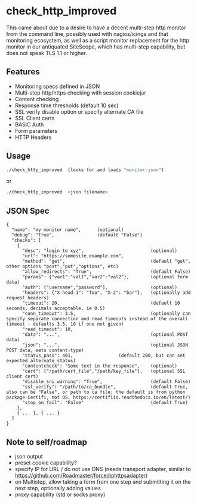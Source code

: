# check_http_improved

This came about due to a desire to have a decent multi-step http monitor from the command line, possibly used with nagios/icinga and that monitoring ecosystem, as well as a script monitor replacement for the http monitor in our antiquated SiteScope, which has multi-step capability, but does not speak TLS 1.1 or higher.

## Features

* Monitoring specs defined in JSON
* Multi-step http/https checking with session cookiejar
* Content checking
* Response time thresholds (default 10 sec)
* SSL verify disable option or specify alternate CA file
* SSL Client certs
* BASIC Auth
* Form parameters
* HTTP Headers

## Usage

```sh
./check_http_improved  (looks for and loads "monitor.json")
```
or 
```sh
./check_http_improved  <json filename>
```

## JSON Spec
```
{
  "name": "my monitor name",      (optional)
  "debug": "True",                (default "False")
  "checks": [
    { 
      "desc": "login to xyz",                         (optional)
      "url": "https://somesite.example.com",
      "method": "get",                                (default "get", other options "post","put","options", etc)
      "allow_redirects": "True",                      (default False)
      "params": {"var1":"val1","var2":"val2"},        (optional form data)
      "auth": ["username","password"],                (optional)
      "headers": {"X-head-1": "foo", "X-2": "bar"},   (optionally add request headers)
      "timeout": 20,                                  (default 10 seconds, decimals acceptable, ie 0.5)
      "conn_timeout": 3.5,                            (optionally can specify separate connection and read timeouts instead of the overall timeout - defaults 3.5, 10 if one not given)
      "read_timeout": 10,
      "data": "...",                                  (optional POST data)
      "json": "...",                                  (optional JSON POST data, sets content-type)
      "status_pass": 401,			      (default 200, but can set expected alternate status)
      "contentcheck": "Some text in the response",    (optional)
      "cert": ["/path/cert_file","/path/key_file"],   (optional SSL client cert)
      "disable_sni_warning": "True",                  (default False)
      "ssl_verify": "/path/to/ca_bundle",             (default True, also can be "False", or path to ca file; the default is from python package Certifi, not OS. https://certifiio.readthedocs.io/en/latest/)
      "stop_on_fail": "False"                         (default True)
    },
    { ... }, { ... }
  ]
}
```

## Note to self/roadmap

- json output
- preset cookie capability?
- specify IP for URL / do not use DNS (needs transport adapter, similar to https://github.com/Roadmaster/forcediphttpsadapter)
- on Multistep, allow taking a form from one step and submitting it on the next step, optionally adding values
- proxy capability (std or socks proxy)

